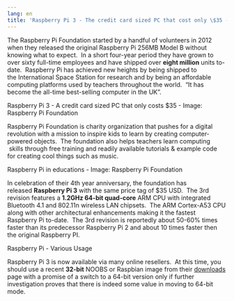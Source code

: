 ```yaml
---
lang: en
title: 'Raspberry Pi 3 - The credit card sized PC that cost only \$35 - All-time bestselling computer in UK'
---
```


The Raspberry Pi Foundation started by a handful of volunteers in 2012 when they released the original Raspberry Pi 256MB Model B without knowing what to expect.  In a short four-year period they have grown to over sixty full-time employees and have shipped over **eight million** units to-date.  Raspberry Pi has achieved new heights by being shipped to the International Space Station for research and by being an affordable computing platforms used by teachers throughout the world.  “It has become the all-time best-selling computer in the UK”.

Raspberry Pi 3 - A credit card sized PC that only costs \$35 - Image: Raspberry Pi Foundation

Raspberry Pi Foundation is charity organization that pushes for a digital revolution with a mission to inspire kids to learn by creating computer-powered objects.  The foundation also helps teachers learn computing  skills through free training and readily available tutorials & example code for creating cool things such as music.

Raspberry Pi in educations - Image: Raspberry Pi Foundation

In celebration of their 4th year anniversary, the foundation has released **Raspberry Pi 3** with the same price tag of \$35 USD.  The 3rd revision features a **1.2GHz 64-bit quad-core** ARM CPU with integrated Bluetooth 4.1 and 802.11n wireless LAN chipsets.  The ARM Cortex-A53 CPU along with other architectural enhancements making it the fastest Raspberry Pi to-date.  The 3rd revision is reportedly about 50-60% times faster than its predecessor Raspberry Pi 2 and about 10 times faster then the original Raspberry PI.

Raspberry Pi - Various Usage

Raspberry Pi 3 is now available via many online resellers.  At this time, you should use a recent **32-bit** NOOBS or Raspbian image from their [downloads] page with a promise of a switch to a 64-bit version only if further investigation proves that there is indeed some value in moving to 64-bit mode.

  [downloads]: https://www.raspberrypi.org/downloads/
